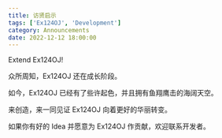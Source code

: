 ```yaml
---
title: 访贤启示
tags: ['Ex124OJ', 'Development']
category: Announcements
date: 2022-12-12 18:00:00
---
```



Extend Ex124OJ!

<!--more-->

众所周知，Ex124OJ 还在成长阶段。

如今，Ex124OJ 已经有了些许起色，并且拥有鱼翔鹰击的海阔天空。

来创造，来一同见证 Ex124OJ 向着更好的华丽转变。

如果你有好的 Idea 并愿意为 Ex124OJ 作贡献，欢迎联系开发者。
